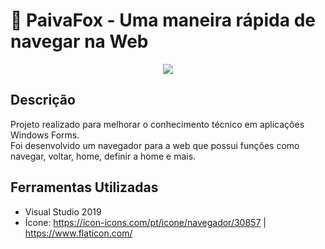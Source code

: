 # :rocket: PaivaFox - Uma maneira rápida de navegar na Web

<p align="center">
  <img src="https://i.imgur.com/sE705gU.png">
</p>

## Descrição
Projeto realizado para melhorar o conhecimento técnico em aplicações Windows Forms.<br>
Foi desenvolvido um navegador para a web que possui funções como navegar, voltar, home, definir a home e mais.

## Ferramentas Utilizadas
- Visual Studio 2019
- Ícone: https://icon-icons.com/pt/icone/navegador/30857 | https://www.flaticon.com/
